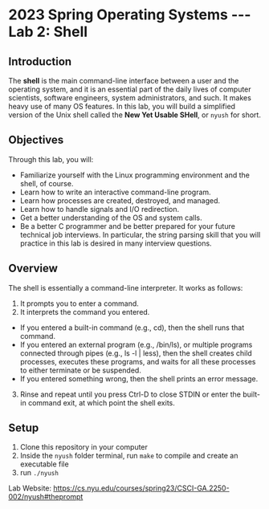 # 2023 Spring Operating Systems --- Lab 2: Shell

## Introduction
The **shell** is the main command-line interface between a user and the operating system, and it is an essential part of the daily lives of computer scientists, software engineers, system administrators, and such. 
It makes heavy use of many OS features. 
In this lab, you will build a simplified version of the Unix shell called the **New Yet Usable SHell**, or `nyush` for short.

## Objectives
Through this lab, you will:

* Familiarize yourself with the Linux programming environment and the shell, of course.
* Learn how to write an interactive command-line program.
* Learn how processes are created, destroyed, and managed.
* Learn how to handle signals and I/O redirection.
* Get a better understanding of the OS and system calls.
* Be a better C programmer and be better prepared for your future technical job interviews. In particular, the string parsing skill that you will practice in this lab is desired in many interview questions.

## Overview
The shell is essentially a command-line interpreter. It works as follows:

1. It prompts you to enter a command.
2. It interprets the command you entered.
* If you entered a built-in command (e.g., cd), then the shell runs that command.
* If you entered an external program (e.g., /bin/ls), or multiple programs connected through pipes (e.g., ls -l | less), then the shell creates child processes, executes these programs, and waits for all these processes to either terminate or be suspended.
* If you entered something wrong, then the shell prints an error message.
3. Rinse and repeat until you press Ctrl-D to close STDIN or enter the built-in command exit, at which point the shell exits.

## Setup
1. Clone this repository in your computer
2. Inside the `nyush` folder terminal, run `make` to compile and create an executable file
3. run `./nyush`

Lab Website: https://cs.nyu.edu/courses/spring23/CSCI-GA.2250-002/nyush#theprompt
